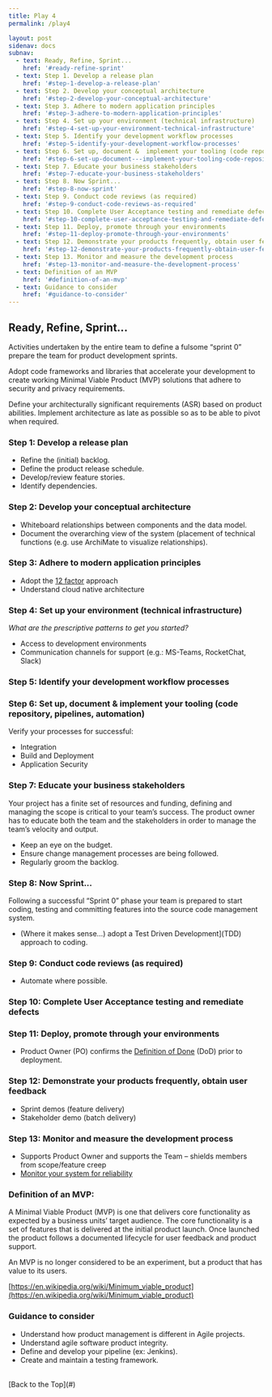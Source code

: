```yaml
---
title: Play 4
permalink: /play4

layout: post
sidenav: docs
subnav: 
  - text: Ready, Refine, Sprint...
    href: '#ready-refine-sprint'
  - text: Step 1. Develop a release plan 
    href: '#step-1-develop-a-release-plan'
  - text: Step 2. Develop your conceptual architecture
    href: '#step-2-develop-your-conceptual-architecture'
  - text: Step 3. Adhere to modern application principles
    href: '#step-3-adhere-to-modern-application-principles'
  - text: Step 4. Set up your environment (technical infrastructure)
    href: '#step-4-set-up-your-environment-technical-infrastructure'
  - text: Step 5. Identify your development workflow processes
    href: '#step-5-identify-your-development-workflow-processes'
  - text: Step 6. Set up, document &  implement your tooling (code repository, pipelines, automation) 
    href: '#step-6-set-up-document---implement-your-tooling-code-repository-pipelines-automation'
  - text: Step 7. Educate your business stakeholders
    href: '#step-7-educate-your-business-stakeholders'
  - text: Step 8. Now Sprint...
    href: '#step-8-now-sprint'
  - text: Step 9. Conduct code reviews (as required)
    href: '#step-9-conduct-code-reviews-as-required'
  - text: Step 10. Complete User Acceptance testing and remediate defects
    href: '#step-10-complete-user-acceptance-testing-and-remediate-defects'
  - text: Step 11. Deploy, promote through your environments
    href: '#step-11-deploy-promote-through-your-environments'
  - text: Step 12. Demonstrate your products frequently, obtain user feedback 
    href: '#step-12-demonstrate-your-products-frequently-obtain-user-feedback'
  - text: Step 13. Monitor and measure the development process
    href: '#step-13-monitor-and-measure-the-development-process'
  - text: Definition of an MVP
    href: '#definition-of-an-mvp'
  - text: Guidance to consider
    href: '#guidance-to-consider'
---
```

## Ready, Refine, Sprint...
Activities undertaken by the entire team to define a fulsome “sprint 0”  prepare the team for product development sprints.  

Adopt code frameworks and libraries that accelerate your development to create working Minimal Viable Product (MVP) solutions that adhere to security and privacy requirements.

Define your architecturally significant requirements (ASR) based on product abilities. Implement architecture as late as possible so as to be able to pivot when required.


### Step 1: Develop a release plan
-	Refine the (initial) backlog.
-	Define the product release schedule.
-	Develop/review feature stories.
-	Identify dependencies.

### Step 2: Develop your conceptual architecture
- Whiteboard relationships between components and the data model.
- Document the overarching view of the system (placement of technical functions (e.g. use ArchiMate to visualize relationships).

### Step 3: Adhere to modern application principles
-	Adopt the [12 factor](https://en.wikipedia.org/wiki/Twelve-Factor_App_methodology) approach
-	Understand cloud native architecture

### Step 4: Set up your environment (technical infrastructure)
*What are the prescriptive patterns to get you started?*
- Access to development environments
- Communication channels for support (e.g.: MS-Teams, RocketChat, Slack)

### Step 5: Identify your development workflow processes

### Step 6: Set up, document &  implement your tooling (code repository, pipelines, automation)
Verify your  processes for successful:
- Integration
- Build and Deployment
- Application Security

### Step 7: Educate your business stakeholders
Your project has a finite set of resources and funding, defining and managing the scope is critical to your team’s success. The product owner has to educate both the team and the stakeholders in order to manage the team’s velocity and output. 
-	Keep an eye on the budget.
-	Ensure change management processes are being followed.
-	Regularly groom the backlog.

### Step 8: Now Sprint...
Following a successful “Sprint 0” phase your team is prepared to start coding, testing and committing features into the source code management system.
- (Where it makes sense…) adopt a Test Driven Development](TDD) approach to coding.

### Step 9: Conduct code reviews (as required)
-	Automate where possible.

### Step 10: Complete User Acceptance testing and remediate defects

### Step 11: Deploy, promote through your environments
- Product Owner (PO) confirms the [Definition of Done](https://www.scrum.org/forum/scrum-forum/5438/product-owner-and-definition-done) (DoD) prior to deployment.

### Step 12: Demonstrate your products frequently, obtain user feedback 
- Sprint demos (feature delivery)
- Stakeholder demo (batch delivery)

### Step 13: Monitor and measure the development process
- Supports Product Owner and supports the Team – shields members from scope/feature creep
- [Monitor your system for reliability](https://aspetraining.com/resources/blog/system-monitoring-age-of-site-reliability-engineering)

### Definition of an MVP:
A Minimal Viable Product (MVP) is one that delivers  core functionality as expected by a business units’ target audience. The core functionality is a set of features that is delivered at the initial product  launch.  Once launched the product follows a documented lifecycle for user feedback and product support.

An MVP is no longer considered to be an experiment, but a product that has value to its users.

[https://en.wikipedia.org/wiki/Minimum_viable_product](https://en.wikipedia.org/wiki/Minimum_viable_product)

### Guidance to consider
-	Understand how product management is different in Agile projects.
-	Understand agile software product integrity.
-	Define and develop your pipeline (ex: Jenkins).
-	Create and maintain a testing framework.

<br/>
[Back to the Top](#)